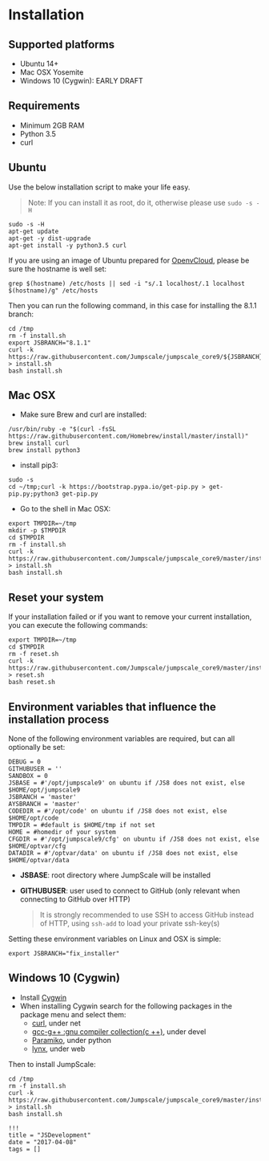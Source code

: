 # Installation

## Supported platforms

- Ubuntu 14+
- Mac OSX Yosemite
- Windows 10 (Cygwin): EARLY DRAFT

## Requirements

- Minimum 2GB RAM
- Python 3.5
- curl

## Ubuntu

Use the below installation script to make your life easy.

> Note: If you can install it as root, do it, otherwise please use `sudo -s -H`

```shell
sudo -s -H
apt-get update
apt-get -y dist-upgrade
apt-get install -y python3.5 curl
```

If you are using an image of Ubuntu prepared for [OpenvCloud](https://gig.gitbooks.io/ovcdoc_public/content/), please be sure the hostname is well set:

```
grep $(hostname) /etc/hosts || sed -i "s/.1 localhost/.1 localhost $(hostname)/g" /etc/hosts
```

Then you can run the following command, in this case for installing the 8.1.1 branch:

```shell
cd /tmp
rm -f install.sh
export JSBRANCH="8.1.1"
curl -k https://raw.githubusercontent.com/Jumpscale/jumpscale_core9/${JSBRANCH}/install/install.sh > install.sh
bash install.sh
```

## Mac OSX

- Make sure Brew and curl are installed:

```
/usr/bin/ruby -e "$(curl -fsSL https://raw.githubusercontent.com/Homebrew/install/master/install)"
brew install curl
brew install python3
```

- install pip3:

```
sudo -s
cd ~/tmp;curl -k https://bootstrap.pypa.io/get-pip.py > get-pip.py;python3 get-pip.py
```

- Go to the shell in Mac OSX:

```shell
export TMPDIR=~/tmp
mkdir -p $TMPDIR
cd $TMPDIR
rm -f install.sh
curl -k https://raw.githubusercontent.com/Jumpscale/jumpscale_core9/master/install/install.sh > install.sh
bash install.sh
```


## Reset your system

If your installation failed or if you want to remove your current installation, you can execute the following commands:

```shell
export TMPDIR=~/tmp
cd $TMPDIR
rm -f reset.sh
curl -k https://raw.githubusercontent.com/Jumpscale/jumpscale_core9/master/install/reset.sh > reset.sh
bash reset.sh
```


##  Environment variables that influence the installation process

None of the following environment variables are required, but can all optionally be set:

```
DEBUG = 0
GITHUBUSER = ''
SANDBOX = 0
JSBASE = #'/opt/jumpscale9' on ubuntu if /JS8 does not exist, else $HOME/opt/jumpscale9
JSBRANCH = 'master'
AYSBRANCH = 'master'
CODEDIR = #'/opt/code' on ubuntu if /JS8 does not exist, else $HOME/opt/code
TMPDIR = #default is $HOME/tmp if not set
HOME = #homedir of your system
CFGDIR = #'/opt/jumpscale9/cfg' on ubuntu if /JS8 does not exist, else $HOME/optvar/cfg
DATADIR = #'/optvar/data' on ubuntu if /JS8 does not exist, else $HOME/optvar/data

```

- **JSBASE**: root directory where JumpScale will be installed
- **GITHUBUSER**: user used to connect to GitHub (only relevant when connecting to GitHub over HTTP)

  > It is strongly recommended to use SSH to access GitHub instead of HTTP, using ```ssh-add``` to load your private ssh-key(s)

Setting these environment variables on Linux and OSX is simple:

```
export JSBRANCH="fix_installer"
```

## Windows 10 (Cygwin)

 - Install [Cygwin](https://cygwin.com/install.html)
 - When installing Cygwin search for the following packages in the package menu and select them:
     - [curl](https://curl.haxx.se/), under net
     - [gcc-g++ :gnu compiler collection(c ++)](https://en.wikipedia.org/wiki/GNU_Compiler_Collection), under devel
     - [Paramiko](http://www.paramiko.org/), under python
     - [lynx](http://lynx.browser.org/lynx.html), under web

Then to install JumpScale:

```shell
cd /tmp
rm -f install.sh
curl -k https://raw.githubusercontent.com/Jumpscale/jumpscale_core9/master/install/install.sh > install.sh
bash install.sh
```

```
!!!
title = "JSDevelopment"
date = "2017-04-08"
tags = []
```

